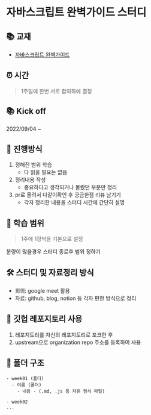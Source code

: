 # 자바스크립트 완벽가이드 스터디

## 📚 교재

- [자바스크립트 완벽가이드](http://www.yes24.com/Product/Goods/108450351)


## ⏰ 시간
> 1주일에 한번 서로 합의하에 결정

## 📚 Kick off

2022/09/04 ~

## 📝 진행방식
1. 정해진 범위 학습
    - 다 읽을 필요는 없음
2. 정리내용 작성
    - 중요하다고 생각되거나 몰랐던 부분만 정리
3. pr로 올려서 다같이확인 후 궁금한점 리뷰 남기기
    - 각자 정리한 내용을 스터디 시간에 간단히 설명

## 📆 학습 범위
> 1주에 1장씩을 기본으로 설정

분량이 많을경우 스터디 종료후 범위 정하기

## 🛠 스터디 및 자료정리 방식
- 회의: google meet 활용
- 자료: github, blog, notion 등 각자 편한 방식으로 정리

## 📜 깃헙 레포지토리 사용

1. 레포지토리를 자신의 레포지토리로 포크한 후
2. upstream으로 organization repo 주소를 등록하여 사용

## 📂 폴더 구조
```
- week01 (폴더)
  - 이름 (폴더)
    - 내용 - (.md, .js 등 자유 형식 파일) 

- week02
... 
```    

